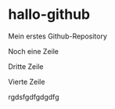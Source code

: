 # hallo-github
Mein erstes Github-Repository

Noch eine Zeile

Dritte Zeile

Vierte Zeile

rgdsfgdfgdgdfg
